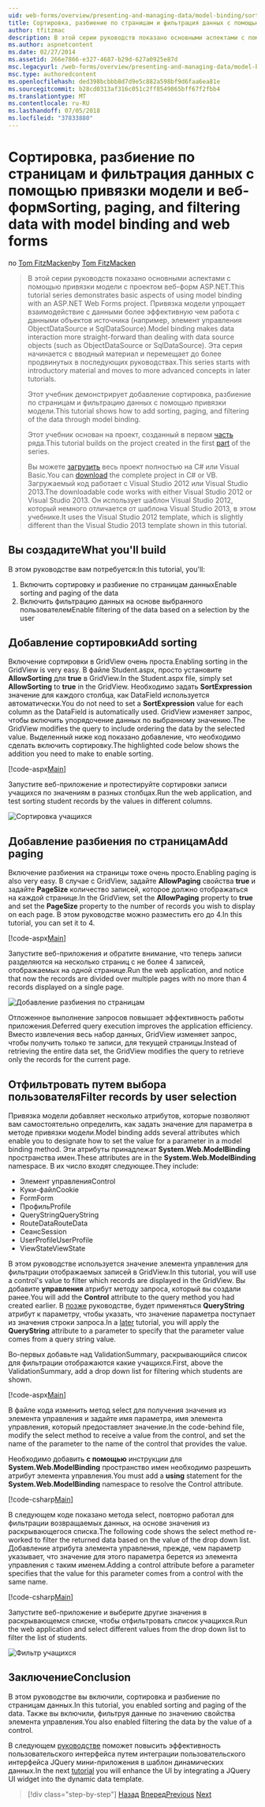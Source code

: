 ```yaml
---
uid: web-forms/overview/presenting-and-managing-data/model-binding/sorting-paging-and-filtering-data
title: Сортировка, разбиение по страницам и фильтрация данных с помощью привязки модели и веб-форм | Документация Майкрософт
author: tfitzmac
description: В этой серии руководств показано основными аспектами с помощью привязки модели с проектом веб-форм ASP.NET. Привязка модели позволяет взаимодействие с данными более прямой-...
ms.author: aspnetcontent
ms.date: 02/27/2014
ms.assetid: 266e7866-e327-4687-b29d-627a0925e87d
msc.legacyurl: /web-forms/overview/presenting-and-managing-data/model-binding/sorting-paging-and-filtering-data
msc.type: authoredcontent
ms.openlocfilehash: ded398bcbbb8d7d9e5c882a598bf9d6faa6ea81e
ms.sourcegitcommit: b28cd0313af316c051c2ff8549865bff67f2fbb4
ms.translationtype: MT
ms.contentlocale: ru-RU
ms.lasthandoff: 07/05/2018
ms.locfileid: "37833880"
---
```

<a name="sorting-paging-and-filtering-data-with-model-binding-and-web-forms"></a><span data-ttu-id="c2e9d-104">Сортировка, разбиение по страницам и фильтрация данных с помощью привязки модели и веб-форм</span><span class="sxs-lookup"><span data-stu-id="c2e9d-104">Sorting, paging, and filtering data with model binding and web forms</span></span>
====================
<span data-ttu-id="c2e9d-105">по [Tom FitzMacken](https://github.com/tfitzmac)</span><span class="sxs-lookup"><span data-stu-id="c2e9d-105">by [Tom FitzMacken](https://github.com/tfitzmac)</span></span>

> <span data-ttu-id="c2e9d-106">В этой серии руководств показано основными аспектами с помощью привязки модели с проектом веб-форм ASP.NET.</span><span class="sxs-lookup"><span data-stu-id="c2e9d-106">This tutorial series demonstrates basic aspects of using model binding with an ASP.NET Web Forms project.</span></span> <span data-ttu-id="c2e9d-107">Привязка модели упрощает взаимодействие с данными более эффективную чем работа с данными объектов источника (например, элемент управления ObjectDataSource и SqlDataSource).</span><span class="sxs-lookup"><span data-stu-id="c2e9d-107">Model binding makes data interaction more straight-forward than dealing with data source objects (such as ObjectDataSource or SqlDataSource).</span></span> <span data-ttu-id="c2e9d-108">Эта серия начинается с вводный материал и перемещает до более продвинутых в последующих руководствах.</span><span class="sxs-lookup"><span data-stu-id="c2e9d-108">This series starts with introductory material and moves to more advanced concepts in later tutorials.</span></span>
> 
> <span data-ttu-id="c2e9d-109">Этот учебник демонстрирует добавление сортировка, разбиение по страницам и фильтрацию данных с помощью привязки модели.</span><span class="sxs-lookup"><span data-stu-id="c2e9d-109">This tutorial shows how to add sorting, paging, and filtering of the data through model binding.</span></span>
> 
> <span data-ttu-id="c2e9d-110">Этот учебник основан на проект, созданный в первом [часть](retrieving-data.md) ряда.</span><span class="sxs-lookup"><span data-stu-id="c2e9d-110">This tutorial builds on the project created in the first [part](retrieving-data.md) of the series.</span></span>
> 
> <span data-ttu-id="c2e9d-111">Вы можете [загрузить](https://go.microsoft.com/fwlink/?LinkId=286116) весь проект полностью на C# или Visual Basic.</span><span class="sxs-lookup"><span data-stu-id="c2e9d-111">You can [download](https://go.microsoft.com/fwlink/?LinkId=286116) the complete project in C# or VB.</span></span> <span data-ttu-id="c2e9d-112">Загружаемый код работает с Visual Studio 2012 или Visual Studio 2013.</span><span class="sxs-lookup"><span data-stu-id="c2e9d-112">The downloadable code works with either Visual Studio 2012 or Visual Studio 2013.</span></span> <span data-ttu-id="c2e9d-113">Он использует шаблон Visual Studio 2012, который немного отличается от шаблона Visual Studio 2013, в этом учебнике.</span><span class="sxs-lookup"><span data-stu-id="c2e9d-113">It uses the Visual Studio 2012 template, which is slightly different than the Visual Studio 2013 template shown in this tutorial.</span></span>


## <a name="what-youll-build"></a><span data-ttu-id="c2e9d-114">Вы создадите</span><span class="sxs-lookup"><span data-stu-id="c2e9d-114">What you'll build</span></span>

<span data-ttu-id="c2e9d-115">В этом руководстве вам потребуется:</span><span class="sxs-lookup"><span data-stu-id="c2e9d-115">In this tutorial, you'll:</span></span>

1. <span data-ttu-id="c2e9d-116">Включить сортировку и разбиение по страницам данных</span><span class="sxs-lookup"><span data-stu-id="c2e9d-116">Enable sorting and paging of the data</span></span>
2. <span data-ttu-id="c2e9d-117">Включить фильтрацию данных на основе выбранного пользователем</span><span class="sxs-lookup"><span data-stu-id="c2e9d-117">Enable filtering of the data based on a selection by the user</span></span>

## <a name="add-sorting"></a><span data-ttu-id="c2e9d-118">Добавление сортировки</span><span class="sxs-lookup"><span data-stu-id="c2e9d-118">Add sorting</span></span>

<span data-ttu-id="c2e9d-119">Включение сортировки в GridView очень проста.</span><span class="sxs-lookup"><span data-stu-id="c2e9d-119">Enabling sorting in the GridView is very easy.</span></span> <span data-ttu-id="c2e9d-120">В файле Student.aspx, просто установите **AllowSorting** для **true** в GridView.</span><span class="sxs-lookup"><span data-stu-id="c2e9d-120">In the Student.aspx file, simply set **AllowSorting** to **true** in the GridView.</span></span> <span data-ttu-id="c2e9d-121">Необходимо задать **SortExpression** значение для каждого столбца, как DataField используется автоматически.</span><span class="sxs-lookup"><span data-stu-id="c2e9d-121">You do not need to set a **SortExpression** value for each column as the DataField is automatically used.</span></span> <span data-ttu-id="c2e9d-122">GridView изменяет запрос, чтобы включить упорядочение данных по выбранному значению.</span><span class="sxs-lookup"><span data-stu-id="c2e9d-122">The GridView modifies the query to include ordering the data by the selected value.</span></span> <span data-ttu-id="c2e9d-123">Выделенный ниже код показано добавление, что необходимо сделать включить сортировку.</span><span class="sxs-lookup"><span data-stu-id="c2e9d-123">The highlighted code below shows the addition you need to make to enable sorting.</span></span>

[!code-aspx[Main](sorting-paging-and-filtering-data/samples/sample1.aspx?highlight=5)]

<span data-ttu-id="c2e9d-124">Запустите веб-приложение и протестируйте сортировки записи учащихся по значениям в разных столбцах.</span><span class="sxs-lookup"><span data-stu-id="c2e9d-124">Run the web application, and test sorting student records by the values in different columns.</span></span>

![Сортировка учащихся](sorting-paging-and-filtering-data/_static/image2.png)

## <a name="add-paging"></a><span data-ttu-id="c2e9d-126">Добавление разбиения по страницам</span><span class="sxs-lookup"><span data-stu-id="c2e9d-126">Add paging</span></span>

<span data-ttu-id="c2e9d-127">Включение разбиения на страницы тоже очень просто.</span><span class="sxs-lookup"><span data-stu-id="c2e9d-127">Enabling paging is also very easy.</span></span> <span data-ttu-id="c2e9d-128">В случае с GridView, задайте **AllowPaging** свойства **true** и задайте **PageSize** количество записей, которое должно отображаться на каждой странице.</span><span class="sxs-lookup"><span data-stu-id="c2e9d-128">In the GridView, set the **AllowPaging** property to **true** and set the **PageSize** property to the number of records you wish to display on each page.</span></span> <span data-ttu-id="c2e9d-129">В этом руководстве можно разместить его до 4.</span><span class="sxs-lookup"><span data-stu-id="c2e9d-129">In this tutorial, you can set it to 4.</span></span>

[!code-aspx[Main](sorting-paging-and-filtering-data/samples/sample2.aspx?highlight=5)]

<span data-ttu-id="c2e9d-130">Запустите веб-приложения и обратите внимание, что теперь записи разделяются на несколько страниц с не более 4 записей, отображаемых на одной странице.</span><span class="sxs-lookup"><span data-stu-id="c2e9d-130">Run the web application, and notice that now the records are divided over multiple pages with no more than 4 records displayed on a single page.</span></span>

![Добавление разбиения по страницам](sorting-paging-and-filtering-data/_static/image4.png)

<span data-ttu-id="c2e9d-132">Отложенное выполнение запросов повышает эффективность работы приложения.</span><span class="sxs-lookup"><span data-stu-id="c2e9d-132">Deferred query execution improves the application efficiency.</span></span> <span data-ttu-id="c2e9d-133">Вместо извлечения весь набор данных, GridView изменяет запрос, чтобы получить только те записи, для текущей страницы.</span><span class="sxs-lookup"><span data-stu-id="c2e9d-133">Instead of retrieving the entire data set, the GridView modifies the query to retrieve only the records for the current page.</span></span>

## <a name="filter-records-by-user-selection"></a><span data-ttu-id="c2e9d-134">Отфильтровать путем выбора пользователя</span><span class="sxs-lookup"><span data-stu-id="c2e9d-134">Filter records by user selection</span></span>

<span data-ttu-id="c2e9d-135">Привязка модели добавляет несколько атрибутов, которые позволяют вам самостоятельно определить, как задать значение для параметра в методе привязки модели.</span><span class="sxs-lookup"><span data-stu-id="c2e9d-135">Model binding adds several attributes which enable you to designate how to set the value for a parameter in a model binding method.</span></span> <span data-ttu-id="c2e9d-136">Эти атрибуты принадлежат **System.Web.ModelBinding** пространства имен.</span><span class="sxs-lookup"><span data-stu-id="c2e9d-136">These attributes are in the **System.Web.ModelBinding** namespace.</span></span> <span data-ttu-id="c2e9d-137">В их число входят следующее.</span><span class="sxs-lookup"><span data-stu-id="c2e9d-137">They include:</span></span>

- <span data-ttu-id="c2e9d-138">Элемент управления</span><span class="sxs-lookup"><span data-stu-id="c2e9d-138">Control</span></span>
- <span data-ttu-id="c2e9d-139">Куки-файл</span><span class="sxs-lookup"><span data-stu-id="c2e9d-139">Cookie</span></span>
- <span data-ttu-id="c2e9d-140">Form</span><span class="sxs-lookup"><span data-stu-id="c2e9d-140">Form</span></span>
- <span data-ttu-id="c2e9d-141">Профиль</span><span class="sxs-lookup"><span data-stu-id="c2e9d-141">Profile</span></span>
- <span data-ttu-id="c2e9d-142">QueryString</span><span class="sxs-lookup"><span data-stu-id="c2e9d-142">QueryString</span></span>
- <span data-ttu-id="c2e9d-143">RouteData</span><span class="sxs-lookup"><span data-stu-id="c2e9d-143">RouteData</span></span>
- <span data-ttu-id="c2e9d-144">Сеанс</span><span class="sxs-lookup"><span data-stu-id="c2e9d-144">Session</span></span>
- <span data-ttu-id="c2e9d-145">UserProfile</span><span class="sxs-lookup"><span data-stu-id="c2e9d-145">UserProfile</span></span>
- <span data-ttu-id="c2e9d-146">ViewState</span><span class="sxs-lookup"><span data-stu-id="c2e9d-146">ViewState</span></span>

<span data-ttu-id="c2e9d-147">В этом руководстве используется значение элемента управления для фильтрации отображаемых записей в GridView.</span><span class="sxs-lookup"><span data-stu-id="c2e9d-147">In this tutorial, you will use a control's value to filter which records are displayed in the GridView.</span></span> <span data-ttu-id="c2e9d-148">Вы добавите **управления** атрибут методу запроса, который вы создали ранее.</span><span class="sxs-lookup"><span data-stu-id="c2e9d-148">You will add the **Control** attribute to the query method you had created earlier.</span></span> <span data-ttu-id="c2e9d-149">В [позже](using-query-string-values-to-retrieve-data.md) руководстве, будет применяться **QueryString** атрибут к параметру, чтобы указать, что значение параметра поступает из значения строки запроса.</span><span class="sxs-lookup"><span data-stu-id="c2e9d-149">In a [later](using-query-string-values-to-retrieve-data.md) tutorial, you will apply the **QueryString** attribute to a parameter to specify that the parameter value comes from a query string value.</span></span>

<span data-ttu-id="c2e9d-150">Во-первых добавьте над ValidationSummary, раскрывающийся список для фильтрации отображаются какие учащихся.</span><span class="sxs-lookup"><span data-stu-id="c2e9d-150">First, above the ValidationSummary, add a drop down list for filtering which students are shown.</span></span>

[!code-aspx[Main](sorting-paging-and-filtering-data/samples/sample3.aspx?highlight=3-11)]

<span data-ttu-id="c2e9d-151">В файле кода изменить метод select для получения значения из элемента управления и задайте имя параметра, имя элемента управления, который предоставляет значение.</span><span class="sxs-lookup"><span data-stu-id="c2e9d-151">In the code-behind file, modify the select method to receive a value from the control, and set the name of the parameter to the name of the control that provides the value.</span></span>

<span data-ttu-id="c2e9d-152">Необходимо добавить **с помощью** инструкции для **System.Web.ModelBinding** пространство имен необходимо разрешить атрибут элемента управления.</span><span class="sxs-lookup"><span data-stu-id="c2e9d-152">You must add a **using** statement for the **System.Web.ModelBinding** namespace to resolve the Control attribute.</span></span>

[!code-csharp[Main](sorting-paging-and-filtering-data/samples/sample4.cs)]

<span data-ttu-id="c2e9d-153">В следующем коде показано метода select, повторно работал для фильтрации возвращаемых данных, на основе значения из раскрывающегося списка.</span><span class="sxs-lookup"><span data-stu-id="c2e9d-153">The following code shows the select method re-worked to filter the returned data based on the value of the drop down list.</span></span> <span data-ttu-id="c2e9d-154">Добавление атрибута элемента управления, прежде, чем параметр указывает, что значение для этого параметра берется из элемента управления с таким именем.</span><span class="sxs-lookup"><span data-stu-id="c2e9d-154">Adding a control attribute before a parameter specifies that the value for this parameter comes from a control with the same name.</span></span>

[!code-csharp[Main](sorting-paging-and-filtering-data/samples/sample5.cs)]

<span data-ttu-id="c2e9d-155">Запустите веб-приложение и выберите другие значения в раскрывающемся списке, чтобы отфильтровать список учащихся.</span><span class="sxs-lookup"><span data-stu-id="c2e9d-155">Run the web application and select different values from the drop down list to filter the list of students.</span></span>

![Фильтр учащихся](sorting-paging-and-filtering-data/_static/image6.png)

## <a name="conclusion"></a><span data-ttu-id="c2e9d-157">Заключение</span><span class="sxs-lookup"><span data-stu-id="c2e9d-157">Conclusion</span></span>

<span data-ttu-id="c2e9d-158">В этом руководстве вы включили, сортировка и разбиение по страницам данных.</span><span class="sxs-lookup"><span data-stu-id="c2e9d-158">In this tutorial, you enabled sorting and paging of the data.</span></span> <span data-ttu-id="c2e9d-159">Также вы включили, фильтруя данные по значению свойства элемента управления.</span><span class="sxs-lookup"><span data-stu-id="c2e9d-159">You also enabled filtering the data by the value of a control.</span></span>

<span data-ttu-id="c2e9d-160">В следующем [руководстве](integrating-jquery-ui.md) поможет повысить эффективность пользовательского интерфейса путем интеграции пользовательского интерфейса JQuery мини-приложения в шаблон динамических данных.</span><span class="sxs-lookup"><span data-stu-id="c2e9d-160">In the next [tutorial](integrating-jquery-ui.md) you will enhance the UI by integrating a JQuery UI widget into the dynamic data template.</span></span>

> [!div class="step-by-step"]
> <span data-ttu-id="c2e9d-161">[Назад](updating-deleting-and-creating-data.md)
> [Вперед](integrating-jquery-ui.md)</span><span class="sxs-lookup"><span data-stu-id="c2e9d-161">[Previous](updating-deleting-and-creating-data.md)
[Next](integrating-jquery-ui.md)</span></span>
